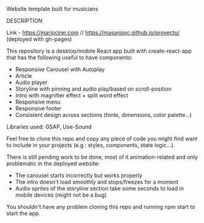 Website template built for musicians

DESCRIPTION

Link - https://mariocirer.com // https://masanpoc.github.io/proyecto/
(deployed with gh-pages)

This repository is a desktop/mobile React app built with create-react-app that has the following useful to have components:

* Responsive Carousel with Autoplay
* Article
* Audio player
* Storyline with pinning and audio play/based on scroll-position
* Intro with magnifier effect + split word effect
* Responsive menu
* Responsive footer
* Consistent design across sections (fonts, dimensions, color palette...)  

Libraries used: GSAP, Use-Sound

Feel free to clone this repo and copy any piece of code you might find want to include in your projects (e.g.: styles, components, state logic...). 

There is still pending work to be done, most of it animation-related and only problematic in the deployed website:
  * The carousel starts incorrectly but works properly
  * The intro doesn't load smoothly and stops/freezes for a moment
  * Audio sprites of the storyline section take some seconds to load in mobile devices (might not be a bug)

You shouldn't have any problem cloning this repo and running npm start to start the app.
